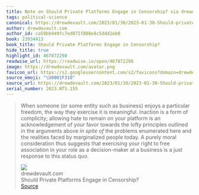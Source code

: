 ```yaml
---
title: Note on Should Private Platforms Engage in Censorship? via drewdevault.com
tags: political-science
canonical: https://drewdevault.com/2023/01/30/2023-01-30-Should-private-platforms-engage-in-censorship.html
author: drewdevault.com
author_id: ca59bb949fc7ed871f888e8c5ddd2eb0
book: 23934413
book_title: Should Private Platforms Engage in Censorship?
hide_title: true
highlight_id: 467872298
readwise_url: https://readwise.io/open/467872298
image: https://drewdevault.com/avatar.png
favicon_url: https://s2.googleusercontent.com/s2/favicons?domain=drewdevault.com
source_emoji: "\U0001F310"
source_url: https://drewdevault.com/2023/01/30/2023-01-30-Should-private-platforms-engage-in-censorship.html#:~:text=When%20someone%20%28or,this%20status%20quo.
serial_number: 2023.NTS.155
---
```

> When someone (or some entity such as business) enjoys a particular freedom, the way they exercise it is meaningful. Inaction is a form of complicity; allowing hate to remain on your platform is an acknowledgement of your favor towards the lofty principles outlined in the arguments above *in spite of* the problems enumerated here and the realities faced by marginalized people today. A purely moral consideration thus suggests that exercising your right to free association in your role as a decision-maker at a business is a just response to this status quo.
> <div class="quoteback-footer"><div class="quoteback-avatar"><img class="mini-favicon" src="https://s2.googleusercontent.com/s2/favicons?domain=drewdevault.com"></div><div class="quoteback-metadata"><div class="metadata-inner"><span style="display:none">FROM:</span><div aria-label="drewdevault.com" class="quoteback-author"> drewdevault.com</div><div aria-label="Should Private Platforms Engage in Censorship?" class="quoteback-title"> Should Private Platforms Engage in Censorship?</div></div></div><div class="quoteback-backlink"><a target="_blank" aria-label="go to the full text of this quotation" rel="noopener" href="https://drewdevault.com/2023/01/30/2023-01-30-Should-private-platforms-engage-in-censorship.html#:~:text=When%20someone%20%28or,this%20status%20quo." class="quoteback-arrow"> Source</a></div></div>